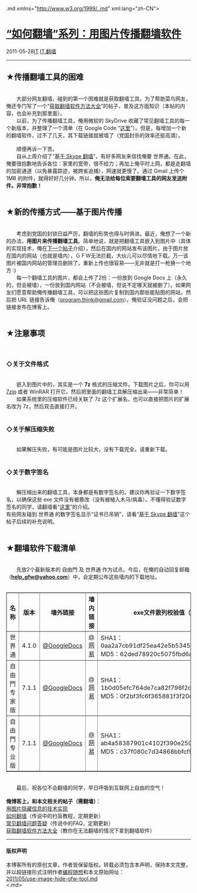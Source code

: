 <!DOCTYPE.md>
.md xmlns="http://www.w3.org/1999/..md" xml:lang="zh-CN">
<head>
<meta http-equiv="Content-Type" content="text.md; charset=utf-8" />
<meta name="generator" content="Python script by program.think@gmail.com" />
<meta name="provider" content="program-think.blogspot.com" />
<link type="text/css" rel="stylesheet" href="../../css/program-think.css" />
<title>“如何翻墙”系列：用图片传播翻墙软件 - 编程随想的博客</title>
</head>
<body>
<div id="main" style="width:100%;">
<h1><a href="../../index.md" title="回到首页">“如何翻墙”系列：用图片传播翻墙软件</a></h1>
<div class="post-info"><span class="date-header">2011-05-28</span><a href="../../tags/IT.md" class="tag">IT</a> <a href="../../tags/IT.E7BFBBE5A299.md" class="tag">IT.翻墙</a> </div>
<hr>
<div class="post">
<h2>★传播翻墙工具的困难</h2><br />&#12288;&#12288;大部分网友翻墙，碰到的第一个困难就是获取翻墙工具。为了帮助菜鸟网友，俺还专门写了一个“<a href="../../2011/03/how-to-get-gfw-tools.md">获取翻墙软件方法大全</a>”的帖子，普及这方面知识（本帖的内容，也会补充到那里面）。<br />&#12288;&#12288;以前，为了传播翻墙工具，俺用微软的 SkyDrive 收藏了常见翻墙工具的每一个新版本，并整理了一个清单（在 Google Code “<a href="https://code.google.com/p/program-think/wiki/Software" target="_blank">这里</a>”）。但是，每增加一个新的翻墙软件，过不了几天，其下载链接就被墙了（党国封杀的效率还挺高滴）。<br /><br />&#12288;&#12288;顺便再诉一下苦。<br />&#12288;&#12288;自从上周介绍了“<a href="../../2011/05/through-gfw-with-skype.md">基于 Skype 翻墙</a>”，有好多网友来信找俺要 世界通。在此，俺要很抱歉地告诉各位：家里的宽带，很不给力；再加上俺平时上网，都是走翻墙的加密通道（以免暴露踪迹，被跨省追捕），网速就更慢了。通过 Gmail 上传个 1MB 的附件，就得好好几分钟。所以，<b>俺无法给每位索要翻墙工具的网友发送附件。非常抱歉！</b><br /><br /><h2>★新的传播方式——基于图片传播</h2><br />&#12288;&#12288;考虑到党国的封锁日益严厉，翻墙的形势也得与时俱进。最近，俺想了一个新的办法，<b>用图片来传播翻墙工具</b>。简单地说，就是把翻墙工具嵌入到图片中（具体的实现技术，俺在<a href="../../2011/06/use-image-hide-information.md">下一个帖子</a>介绍），然后在国内的网站发布该图片。由于图片放在国内的网站（也就是墙内），ＧＦW无法拦截，大伙儿可以尽情地下载。万一该图片被国内网站的管理员删除了，重新上传也很容易——无非就是打一枪换一个地方 :)<a name='more'></a><!--program-think--><br />&#12288;&#12288;每一个翻墙工具的图片，都会上传了2份：一份放到 Google Docs 上（永久的，但会被墙），一份放到国内网站（不会被墙，但说不定哪天就被删了）。如果网友们愿意帮助俺传播翻墙工具，可以把这些图片复制到国内那些能贴图的网站，然后把 URL 链接告诉俺（<a href="mailto:program.think@gmail.com" target="_blank" rel="nofollow">program.think@gmail.com</a>）。俺验证没问题之后，会把链接发布在博客上。<br /><br /><h2>★注意事项</h2><br /><h3>◇关于文件格式</h3><br />&#12288;&#12288;嵌入到图片中的，其实是一个 <b>7z</b> 格式的压缩文件。下载图片之后，你可以用 <a href="http://www.7-zip.org/" target="_blank" rel="nofollow">7zip</a> 或者 WinRAR 打开它，然后把里面的翻墙工具解压缩出来——非常简单！<br />&#12288;&#12288;如果系统里的压缩软件已经关联了 7z 这个扩展名，也可以直接把图片的扩展名改为 7z，然后双击直接打开。<br /><br /><h3>◇关于解压缩失败</h3><br />&#12288;&#12288;如果解压失败，有可能是图片比较大，没有下载完全。请重新下载。<br /><br /><h3>◇关于数字签名</h3><br />&#12288;&#12288;解压缩出来的翻墙工具，本身都是有数字签名的。建议你再验证一下数字签名，以确保这些 exe 文件没有被篡改（没有被植入木马/病毒）。不懂得验证数字签名的同学，请翻墙看“<a href="../../2010/02/introduce-digital-certificate-and-ca.md#verify_file">这里</a>”的介绍。<br />有些网友碰到 世界通 的数字签名显示“证书已吊销”，请看“<a href="../../2011/05/use-image-hide-gfw-tool.md" target="_blank">基于 Skype 翻墙</a>”这个帖子后续的补充说明。<br /><br /><h2>★翻墙软件下载清单</h2><br />&#12288;&#12288;先放2个最新版本的 自由門 及 世界通 作为试点。今后，在俺的自动回复邮箱（<b><a href="mailto:help_gfw@yahoo.com" rel="nofollow">help_gfw@yahoo.com</a></b>）中，会定期公布这些墙内的下载地址。<br /><br /><center><table border="1" cellspacing="0"><tr><th>名称</th><th>版本</th><th>墙外链接</th><th>墙内链接</th><th>exe文件散列校验值（Hash）</th></tr><tr><td>世界通</td><td>4.1.0</td><td><a href="http://blob-s-docs.googlegroups.com/docs/OgAAAH8x_5a0YfSd0k28Xt4Ir0maQJ-mLFas-BhNbaMiDg0cpRFd2CBeAzJvN6dZtw8X-kxZ-xuN17VvllqkyD6ZEJ8A15jOjNk-dSZO922PFaeYb-ArjYzZOz5k" target="_blank" rel="nofollow">@GoogleDocs</a></td><td><a href="http://img610.ph.126.net/jimNYb8Ngf6SHxl1RIHlsA==/1949777163676558355.bmp" target="_blank" rel="nofollow">@网易</a></td><td>SHA1：0aa2a7cb91df25ea42e5b5345a2281a160f0464f<br />MD5：62ded78920c5075fbd6ada41ce651bc5</td></tr><tr><td>自由門 专家版</td><td>7.1.1</td><td><a href="http://blob-s-docs.googlegroups.com/docs/OgAAAHvNQRMhkn-wM-1TVUeBAP0d_fWwDDbiEoOXJLD8-AekpuV4tUPhnPqTWGGtxVFVeYat_F3k1Rik702q1Hp7x6QA15jOjF1VsClJQ0fifaRy5OpiwHCvOSpA" target="_blank" rel="nofollow">@GoogleDocs</a></td><td><a href="http://img245.ph.126.net/qsGF5qK_YsgdtXWvECK3qA==/1380916235743984101.bmp" target="_blank" rel="nofollow">@网易</a></td><td>SHA1：1b0d05efc764de7ca82f796f2d8121dc90e94a3c<br />MD5：0f2bf3fc6f365881f3f20c740074fe0b</td></tr><tr><td>自由門 专业版</td><td>7.1.1</td><td><a href="http://blob-s-docs.googlegroups.com/docs/OgAAAN9dYDtcobpOUMNdG0v57mjS1jmMW4a4XULrF0vwfr5mvCoZaWW1JRSLrX0x8nhRuFHQ2tu0u5GTnHez5JGZfygA15jOjMMr7hQNsiGzCVwLpkJahsGKP271" target="_blank" rel="nofollow">@GoogleDocs</a></td><td><a href="http://img74.ph.126.net/Bmg4DZfe5OxCHZwuUW4DUg==/848084104831021612.bmp" target="_blank" rel="nofollow">@网易</a></td><td>SHA1：ab4a58387901c4102f390e2502103e5af5230acf<br />MD5：c37f080c7d34868bbfcf94dbcbf9afaf</td></tr></table></center><br />&#12288;&#12288;最后，祝各位不会翻墙的同学，早日呼吸到互联网上自由的空气！<br /><br /><b>俺博客上，和本文相关的帖子（需翻墙）</b>：<br /><a href="../../2011/06/use-image-hide-information.md">用图片隐藏信息的技术实现</a><br /><a href="../../2009/05/how-to-break-through-gfw.md">如何翻墙</a>（传说中的扫盲教程，定期更新）<br /><a href="../../2011/09/gfw-faq.md">常见翻墙问题答疑</a>（传说中的FAQ，定期更新）<br /><a href="../../2011/03/how-to-get-gfw-tools.md">获取翻墙软件方法大全</a>（教你在无法翻墙的情况下拿到翻墙软件）<div class="blogger-post-footer">
</div>
<hr>
<div class="copyright">
<h4>版权声明</h4>
本博客所有的原创文章，作者皆保留版权。转载必须包含本声明，保持本文完整，并以超链接形式注明作者<a href="mailto:program.think@gmail.com">编程随想</a>和本文原始网址：<br>
<a href="2011/05/use-image-hide-gfw-tool.md">2011/05/use-image-hide-gfw-tool.md</a>
</div>
</div>
</body>
<.md>
